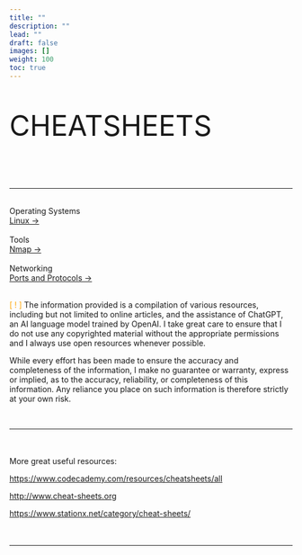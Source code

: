 ```yaml
---
title: ""
description: ""
lead: ""
draft: false
images: []
weight: 100
toc: true
---
```



<p style="font-size: 50px">CHEATSHEETS</p>
<br>

---------------------------------

<div class="row justify-content-left">
	<div class="col-md-12 col-lg-10 col-xl-8">
		<article>
			<div class="card-list">
			  <br>Operating Systems
            <div class="card my-3">
					<div class="card-body">
						<a class="stretched-link" href="/docs/cheatsheets/os/linux/introduction/">Linux &rarr;</a>
					</div>
				</div>
				<br> Tools
				<div class="card my-3">
					<div class="card-body">	<a class="stretched-link" href="/docs/cheatsheets/networking/nmapsheet/">Nmap &rarr;</a>
					</div>
                    </div>
			       <br> Networking
                 <div class="card my-3">
					<div class="card-body">	<a class="stretched-link" href="/docs/cheatsheets/networking/portsandprotocols/">Ports and Protocols &rarr;</a>
					</div>
                    </div>   
                </div>
		</article>
	</div>
</div>
<br>


<font color="orange" >[ ! ]</font> The information provided is a compilation of various resources, including but not limited to online articles, and the assistance of ChatGPT, an AI language model trained by OpenAI. I take great care to ensure that I do not use any copyrighted material without the appropriate permissions and I always use open resources whenever possible.

While every effort has been made to ensure the accuracy and completeness of the information, I make no guarantee or warranty, express or implied, as to the accuracy, reliability, or completeness of this information. Any reliance you place on such information is therefore strictly at your own risk.

<br>

--------------------------------------
<br><br>
More great useful resources:

<a href>https://www.codecademy.com/resources/cheatsheets/all</a>

<a href>http://www.cheat-sheets.org</a>

<a href>https://www.stationx.net/category/cheat-sheets/</a>
<br>
<br>
<br>

-------------------------------
